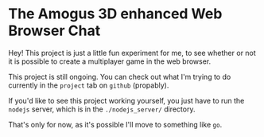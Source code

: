 # The Amogus 3D enhanced Web Browser Chat

Hey! This project is just a little fun experiment for me, to see whether or not it is possible to create a multiplayer game in the web browser.

This project is still ongoing. You can check out what I'm trying to do currently in the `project` tab on `github` (propably).

If you'd like to see this project working yourself, you just have to run the `nodejs` server, which is in the `./nodejs_server/` directory.

That's only for now, as it's possible I'll move to something like `go`.